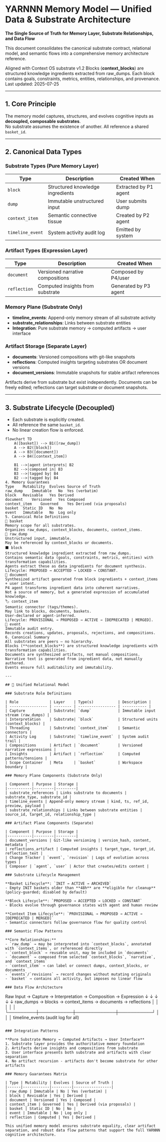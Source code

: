 # YARNNN Memory Model — Unified Data & Substrate Architecture

**The Single Source of Truth for Memory Layer, Substrate Relationships, and Data Flow**

This document consolidates the canonical substrate contract, relational model, and semantic flows into a comprehensive memory architecture reference.

Aligned with Context OS substrate v1.2
Blocks (**context_blocks**) are structured knowledge ingredients extracted from raw_dumps. Each block contains goals, constraints, metrics, entities, relationships, and provenance.
Last updated: 2025-07-25

---

## 1. Core Principle

The memory model captures, structures, and evolves cognitive inputs as **decoupled, composable substrates**.  
No substrate assumes the existence of another. All reference a shared `basket_id`.

---

## 2. Canonical Data Types

### Substrate Types (Pure Memory Layer)
| Type          | Description                          | Created When             |
| ------------- | ------------------------------------ | ------------------------ |
| `block`       | Structured knowledge ingredients     | Extracted by P1 agent    |
| `dump`        | Immutable unstructured input         | User submits dump        |
| `context_item`| Semantic connective tissue           | Created by P2 agent      |
| `timeline_event`| System activity audit log          | Emitted by system        |

### Artifact Types (Expression Layer)
| Type          | Description                          | Created When             |
| ------------- | ------------------------------------ | ------------------------ |
| `document`    | Versioned narrative compositions     | Composed by P4/user      |
| `reflection`  | Computed insights from substrate     | Generated by P3 agent    |

### Memory Plane (Substrate Only)
- **timeline_events**: Append-only memory stream of all substrate activity
- **substrate_relationships**: Links between substrate entities
- **Integration**: Pure substrate memory → computed artifacts → user interface

### Artifact Storage (Separate Layer)
- **documents**: Versioned compositions with git-like snapshots
- **reflections**: Computed insights targeting substrates OR document versions
- **document_versions**: Immutable snapshots for stable artifact references

Artifacts derive from substrate but exist independently. Documents can be freely edited; reflections can target substrate or document snapshots.

---

## 3. Substrate Lifecycle (Decoupled)

- Each substrate is explicitly created.  
- All reference the same `basket_id`.  
- No linear creation flow is enforced.

```mermaid
flowchart TD
    A([basket]) --> B1([raw_dump])
    A --> B2([block])
    A --> B3([document])
    A --> B4([context_item])

    B1 -->|agent interprets| B2
    B2 -->|composed in| B3
    B3 -->|tagged by| B4
    B2 -->|tagged by| B4
4. Memory Guarantees
Type	Mutability	Evolves	Source of Truth
raw_dump	Immutable	No	Yes (verbatim)
block	Revisable	Yes	Derived
document	Versioned	Yes	Composed
context_item	Governed	Yes	Derived (via proposals)
basket	Static ID	No	No
event	Immutable	No	Log only
5. Canonical Role Definitions
🧺 basket
Memory scope for all substrates.
Organizes raw_dumps, context_blocks, documents, context_items.
💭 raw_dump
Unstructured input, immutable.
May be referenced by context_blocks or documents.
⬛ block
Structured knowledge ingredient extracted from raw_dumps.
Contains semantic data (goals, constraints, metrics, entities) with transformation capabilities.
Agents extract these as data ingredients for document synthesis.
Lifecycle: PROPOSED → ACCEPTED → LOCKED → CONSTANT.
📄 document
Synthesized artifact generated from block ingredients + context_items + user intent.
P4 agent transforms ingredient data into coherent narratives.
Not a source of memory, but a generated expression of accumulated knowledge.
🏷️ context_item
Semantic connector (tags/themes).
May link to blocks, documents, baskets.
User-declared or agent-inferred.
Lifecycle: PROVISIONAL → PROPOSED → ACTIVE → [DEPRECATED | MERGED].
📜 event
Immutable audit entry.
Records creations, updates, proposals, rejections, and compositions.
6. Canonical Summary
All substrates are peers — no hierarchy.
Blocks (**context_blocks**) are structured knowledge ingredients with transformation capabilities.
Documents are synthesized artifacts, not manual compositions.
Narrative text is generated from ingredient data, not manually authored.
Events ensure full auditability and immutability.

---

## 🔗 Unified Relational Model

### Substrate Role Definitions

| Role              | Layer    | Type(s)           | Description |
| ----------------- | -------- | ----------------- | ----------- |
| Capture           | Substrate| `dump`            | Immutable input stream (raw_dumps) |
| Interpretation    | Substrate| `block`           | Structured units (context_blocks) |
| Threading         | Substrate| `context_item`    | Semantic connectors |
| Activity Log      | Substrate| `timeline_event`  | System audit trail |
| Compositions      | Artifact | `document`        | Versioned narrative expressions |
| Insights          | Artifact | `reflection`      | Computed patterns/tensions |
| Scope Container   | Meta     | `basket`          | Workspace boundary |

### Memory Plane Components (Substrate Only)

| Component | Purpose | Storage |
|-----------|---------|---------|
| substrate_references | Links substrate to documents | substrate_type, substrate_id |
| timeline_events | Append-only memory stream | kind, ts, ref_id, preview, payload |
| substrate_relationships | Links between substrate entities | source_id, target_id, relationship_type |

### Artifact Plane Components (Separate)

| Component | Purpose | Storage |
|-----------|---------|---------|
| document_versions | Git-like versioning | version_hash, content, metadata |
| reflections_artifact | Computed insights | target_type, target_id, reflection_text |
| Change Tracker | `event`, `revision` | Logs of evolution across types |
| Composer | `agent`, `user` | Actor that creates/edits content |

### Substrate Lifecycle Management

**Basket Lifecycle**: `INIT → ACTIVE → ARCHIVED`
- Empty INIT baskets older than **48h** are **eligible for cleanup** (policy-guarded; disabled by default)

**Block Lifecycle**: `PROPOSED → ACCEPTED → LOCKED → CONSTANT`
- Blocks evolve through governance states with agent and human review

**Context Item Lifecycle**: `PROVISIONAL → PROPOSED → ACTIVE → [DEPRECATED | MERGED]`
- Semantic connectors follow governance flow for quality control

### Semantic Flow Patterns

**Core Relationships:**
- `raw_dump` → may be interpreted into `context_blocks`, annotated with `context_items`, or referenced directly
- `context_block` → reusable unit, may be included in `documents`
- `document` → composed from selected `context_blocks`, `narrative`, and `context_items`
- `context_item` → can label or connect dumps, context_blocks, or documents
- `events`/`revisions` → record changes without mutating originals
- `basket` → contains all activity, but imposes no linear flow

### Data Flow Architecture

```
Raw Input → Capture → Interpretation → Composition → Expression
    ↓         ↓           ↓             ↓           ↓
raw_dumps → blocks → context_items → documents → reflections
    │         │           │             │           │
    └─────────┼───────────┼─────────────┼───────────┘
              │           │             │
          timeline_events (audit log for all)
```

### Integration Patterns

**Pure Substrate Memory → Computed Artifacts → User Interface**
1. Substrate layer provides the authoritative memory foundation
2. Artifacts derive insights and compositions from substrate
3. User interface presents both substrate and artifacts with clear separation
4. No artifact recursion - artifacts don't become substrate for other artifacts

### Memory Guarantees Matrix

| Type | Mutability | Evolves | Source of Truth |
|------|------------|---------|-----------------|
| raw_dump | Immutable | No | Yes (verbatim) |
| block | Revisable | Yes | Derived |
| document | Versioned | Yes | Composed |
| context_item | Governed | Yes | Derived (via proposals) |
| basket | Static ID | No | No |
| event | Immutable | No | Log only |
| reflection | Computed | Yes | Derived |

This unified memory model ensures substrate equality, clear artifact separation, and robust data flow patterns that support the full YARNNN cognitive architecture.